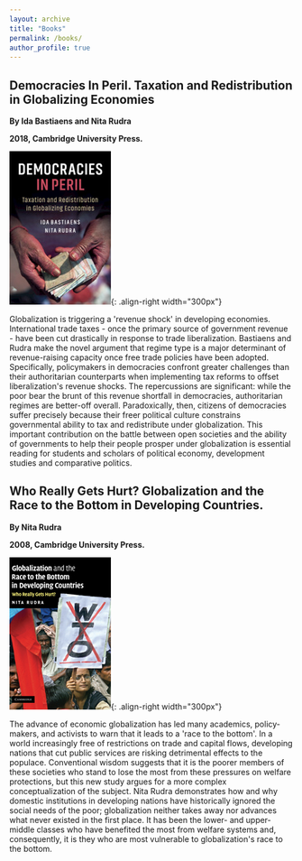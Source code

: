 ```yaml
---
layout: archive
title: "Books"
permalink: /books/
author_profile: true
---
```


Democracies In Peril. Taxation and Redistribution in Globalizing Economies
------


**By Ida Bastiaens and Nita Rudra**

**2018, Cambridge University Press.**

![](/images/A-Democratic-Dilemma.jpg){: .align-right width="300px"}

Globalization is triggering a 'revenue shock' in developing economies. International trade taxes - once the primary source of government revenue - have been cut drastically in response to trade liberalization. Bastiaens and Rudra make the novel argument that regime type is a major determinant of revenue-raising capacity once free trade policies have been adopted. Specifically, policymakers in democracies confront greater challenges than their authoritarian counterparts when implementing tax reforms to offset liberalization's revenue shocks. The repercussions are significant: while the poor bear the brunt of this revenue shortfall in democracies, authoritarian regimes are better-off overall. Paradoxically, then, citizens of democracies suffer precisely because their freer political culture constrains governmental ability to tax and redistribute under globalization. This important contribution on the battle between open societies and the ability of governments to help their people prosper under globalization is essential reading for students and scholars of political economy, development studies and comparative politics.


Who Really Gets Hurt? Globalization and the Race to the Bottom in Developing Countries.
------


**By Nita Rudra**

**2008, Cambridge University Press.**

![](/images/Who-Really-Gets-Hurt.jpg){: .align-right width="300px"}

The advance of economic globalization has led many academics, policy-makers, and activists to warn that it leads to a 'race to the bottom'. In a world increasingly free of restrictions on trade and capital flows, developing nations that cut public services are risking detrimental effects to the populace. Conventional wisdom suggests that it is the poorer members of these societies who stand to lose the most from these pressures on welfare protections, but this new study argues for a more complex conceptualization of the subject. Nita Rudra demonstrates how and why domestic institutions in developing nations have historically ignored the social needs of the poor; globalization neither takes away nor advances what never existed in the first place. It has been the lower- and upper-middle classes who have benefited the most from welfare systems and, consequently, it is they who are most vulnerable to globalization's race to the bottom.